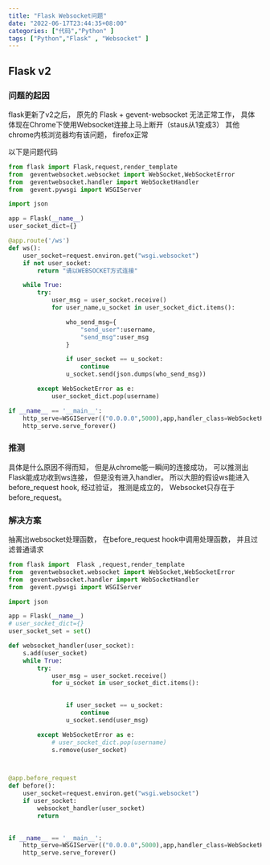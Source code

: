 ```yaml
---
title: "Flask Websocket问题"
date: "2022-06-17T23:44:35+08:00"
categories: ["代码","Python" ]
tags: ["Python","Flask" , "Websocket" ]
---
```


## Flask v2

### 问题的起因

flask更新了v2之后， 原先的 Flask + gevent-websocket 无法正常工作， 具体体现在Chrome下使用Websocket连接上马上断开（staus从1变成3） 其他chrome内核浏览器均有该问题，
firefox正常 

以下是问题代码

```python
from flask import Flask,request,render_template
from  geventwebsocket.websocket import WebSocket,WebSocketError
from  geventwebsocket.handler import WebSocketHandler
from  gevent.pywsgi import WSGIServer

import json

app = Flask(__name__)
user_socket_dict={}

@app.route('/ws')
def ws():
    user_socket=request.environ.get("wsgi.websocket")
    if not user_socket:
        return "请以WEBSOCKET方式连接"

    while True:
        try:
            user_msg = user_socket.receive()
            for user_name,u_socket in user_socket_dict.items():

                who_send_msg={
                    "send_user":username,
                    "send_msg":user_msg
                }

                if user_socket == u_socket:
                    continue
                u_socket.send(json.dumps(who_send_msg))

        except WebSocketError as e:
            user_socket_dict.pop(username)

if __name__ == '__main__':
    http_serve=WSGIServer(("0.0.0.0",5000),app,handler_class=WebSocketHandler)
    http_serve.serve_forever()
```

### 推测

具体是什么原因不得而知， 但是从chrome能一瞬间的连接成功， 可以推测出Flask能成功收到ws连接， 但是没有进入handler。 所以大胆的假设ws能进入before_request hook, 经过验证， 推测是成立的，
Websocket只存在于before_request。

### 解决方案

抽离出websocket处理函数， 在before_request hook中调用处理函数， 并且过滤普通请求

```python
from flask import  Flask ,request,render_template
from  geventwebsocket.websocket import WebSocket,WebSocketError
from  geventwebsocket.handler import WebSocketHandler
from  gevent.pywsgi import WSGIServer

import json

app = Flask(__name__)
# user_socket_dict={}
user_socket_set = set()

def websocket_handler(user_socket):
    s.add(user_socket)
    while True:
        try:
            user_msg = user_socket.receive()
            for u_socket in user_socket_dict.items():

              
                if user_socket == u_socket:
                    continue
                u_socket.send(user_msg)

        except WebSocketError as e:
            # user_socket_dict.pop(username)
            s.remove(user_socket)



@app.before_request
def before():
    user_socket=request.environ.get("wsgi.websocket")
    if user_socket:
        websocket_handler(user_socket)
        return

    
if __name__ == '__main__':
    http_serve=WSGIServer(("0.0.0.0",5000),app,handler_class=WebSocketHandler)
    http_serve.serve_forever()
```

